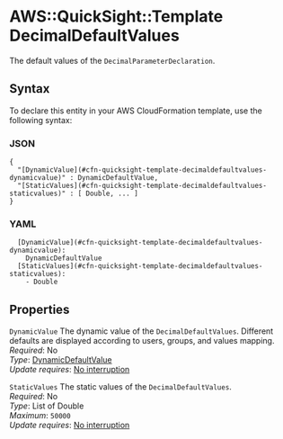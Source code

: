 # AWS::QuickSight::Template DecimalDefaultValues<a name="aws-properties-quicksight-template-decimaldefaultvalues"></a>

The default values of the `DecimalParameterDeclaration`\.

## Syntax<a name="aws-properties-quicksight-template-decimaldefaultvalues-syntax"></a>

To declare this entity in your AWS CloudFormation template, use the following syntax:

### JSON<a name="aws-properties-quicksight-template-decimaldefaultvalues-syntax.json"></a>

```
{
  "[DynamicValue](#cfn-quicksight-template-decimaldefaultvalues-dynamicvalue)" : DynamicDefaultValue,
  "[StaticValues](#cfn-quicksight-template-decimaldefaultvalues-staticvalues)" : [ Double, ... ]
}
```

### YAML<a name="aws-properties-quicksight-template-decimaldefaultvalues-syntax.yaml"></a>

```
  [DynamicValue](#cfn-quicksight-template-decimaldefaultvalues-dynamicvalue): 
    DynamicDefaultValue
  [StaticValues](#cfn-quicksight-template-decimaldefaultvalues-staticvalues): 
    - Double
```

## Properties<a name="aws-properties-quicksight-template-decimaldefaultvalues-properties"></a>

`DynamicValue`  <a name="cfn-quicksight-template-decimaldefaultvalues-dynamicvalue"></a>
The dynamic value of the `DecimalDefaultValues`\. Different defaults are displayed according to users, groups, and values mapping\.  
*Required*: No  
*Type*: [DynamicDefaultValue](aws-properties-quicksight-template-dynamicdefaultvalue.md)  
*Update requires*: [No interruption](https://docs.aws.amazon.com/AWSCloudFormation/latest/UserGuide/using-cfn-updating-stacks-update-behaviors.html#update-no-interrupt)

`StaticValues`  <a name="cfn-quicksight-template-decimaldefaultvalues-staticvalues"></a>
The static values of the `DecimalDefaultValues`\.  
*Required*: No  
*Type*: List of Double  
*Maximum*: `50000`  
*Update requires*: [No interruption](https://docs.aws.amazon.com/AWSCloudFormation/latest/UserGuide/using-cfn-updating-stacks-update-behaviors.html#update-no-interrupt)